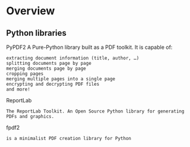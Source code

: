 # Overview

## Python libraries

PyPDF2
    A Pure-Python library built as a PDF toolkit. It is capable of:

    extracting document information (title, author, …)
    splitting documents page by page
    merging documents page by page
    cropping pages
    merging multiple pages into a single page
    encrypting and decrypting PDF files
    and more!


ReportLab

    The ReportLab Toolkit. An Open Source Python library for generating PDFs and graphics.

fpdf2

    is a minimalist PDF creation library for Python